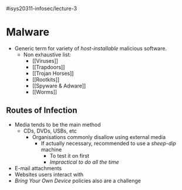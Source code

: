 #isys20311-infosec/lecture-3 
# Malware

- Generic term for variety of *host-installable* malicious software.
	- Non exhaustive list:
		- [[Viruses]]
		- [[Trapdoors]]
		- [[Trojan Horses]]
		- [[Rootkits]]
		- [[Spyware & Adware]]
		- [[Worms]]

## Routes of Infection

- Media tends to be the main method
	- CDs, DVDs, USBs, etc
		- Organisations commonly disallow using external media
			- If actually necessary, recommended to use a *sheep-dip* machine
				- To test it on first
				- *Impractical to do all the time*
- E-mail attachments
- Websites users interact with
- *Bring Your Own Device* policies also are a challenge